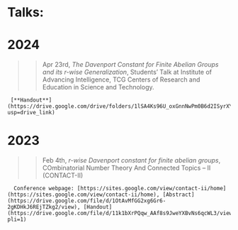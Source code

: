# Talks:

# 2024

>> Apr 23rd, *The Davenport Constant for Finite Abelian Groups and its r-wise Generalization*, Students’ Talk at Institute of Advancing Intelligence, TCG Centers of Research and Education in Science and Technology.

     [**Handout**](https://drive.google.com/drive/folders/1lSA4Ks96U_oxGnnNwPm0B6d2ISyrXYmf?usp=drive_link)


# 2023

>> Feb 4th, *r-wise Davenport constant for finite abelian groups*, COmbinatorial Number Theory And Connected Topics – II (CONTACT-II)

      Conference webpage: [https://sites.google.com/view/contact-ii/home](https://sites.google.com/view/contact-ii/home), [Abstract](https://drive.google.com/file/d/1OtAvMfGG2xg6Gr6-2gKDHkJ6REjTZkg2/view), [Handout](https://drive.google.com/file/d/11k1bXrPQqw_AAf8s9JweYXBvNs6qcWL3/view?pli=1)
